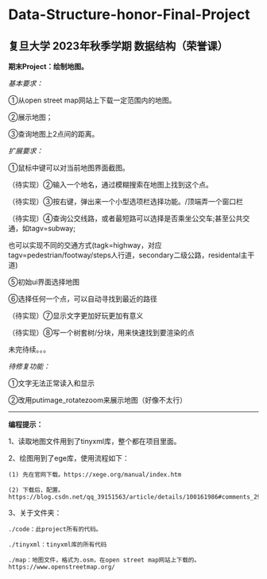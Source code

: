 # Data-Structure-honor-Final-Project
## 复旦大学 2023年秋季学期 数据结构（荣誉课）
**期末Project：绘制地图。**

_基本要求：_

①从open street map网站上下载一定范围内的地图。

②展示地图；

③查询地图上2点间的距离。


_扩展要求：_

①鼠标中键可以对当前地图界面截图。

（待实现）②输入一个地名，通过模糊搜索在地图上找到这个点。

（待实现）③按右键，弹出来一个小型选项栏选择功能。/顶端弄一个窗口栏

（待实现）④查询公交线路，或者最短路可以选择是否乘坐公交车;甚至公共交通，如tagv=subway;

也可以实现不同的交通方式(tagk=highway，对应tagv=pedestrian/footway/steps人行道，secondary二级公路，residental主干道)

⑤初始ui界面选择地图

⑥选择任何一个点，可以自动寻找到最近的路径

（待实现）⑦显示文字更加好玩更加有意义

（待实现）⑧写一个树套树/分块，用来快速找到要渲染的点

未完待续。。。

_待修复功能：_

①文字无法正常读入和显示

②改用putimage_rotatezoom来展示地图（好像不太行）


------

**编程提示：**

1、读取地图文件用到了tinyxml库，整个都在项目里面。

2、绘图用到了ege库，使用流程如下：

    (1) 先在官网下载。https://xege.org/manual/index.htm

    (2) 下载后，配置。https://blog.csdn.net/qq_39151563/article/details/100161986#comments_29864761

3、关于文件夹：

    ./code：此project所有的代码。
    
    ./tinyxml：tinyxml库的所有代码
    
    ./map：地图文件，格式为.osm，在open street map网站上下载的。https://www.openstreetmap.org/
